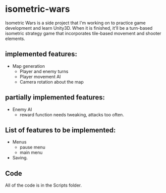 # isometric-wars

  Isometric Wars is a side project that I'm working on to practice game development and learn Unity3D. When it is finished, it'll be a turn-based isometric strategy game that incorporates tile-based movement and shooter elements. 
  
## implemented features:
   * Map generation
     * Player and enemy turns
     * Player movement AI
     * Camera rotation about the map
    
    
## partially implemented features:
   * Enemy AI
     * reward function needs tweaking, attacks too often.

## List of features to be implemented:
   * Menus
     * pause menu
     * main menu
   * Saving.
    

## Code

All of the code is in the Scripts folder.

